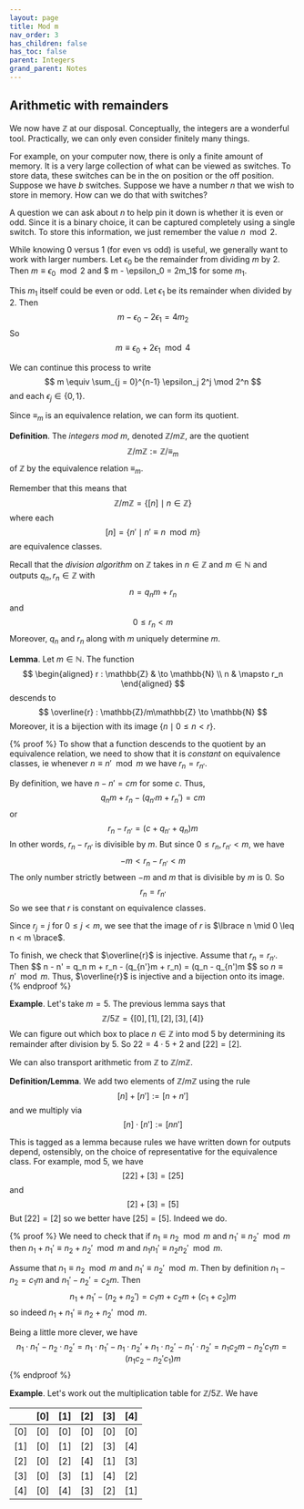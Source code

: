 ```yaml
---
layout: page
title: Mod m 
nav_order: 3
has_children: false
has_toc: false
parent: Integers 
grand_parent: Notes
---
```


## Arithmetic with remainders 

We now have $\mathbb{Z}$ at our disposal. Conceptually, the 
integers are a wonderful tool. Practically, we can only 
even consider finitely many things. 

For example, on your computer 
now, there is only a finite amount of memory. It is a very 
large collection of what can be viewed as switches. To store 
data, these switches can be in the on position or the off position. 
Suppose we have $b$ switches. Suppose we have a number $n$ that 
we wish to store in memory. How can we do that with switches? 

A question we can ask about $n$ to help pin it down is whether it 
is even or odd. Since it is a binary choice, it can be captured completely 
using a single switch. To store this information, we just remember the 
value $n \mod 2$. 

While knowing $0$ versus $1$ (for even vs odd) is useful, we generally 
want to work with larger numbers. Let $\epsilon_0$ be the remainder 
from dividing $m$ by $2$. Then $m \equiv \epsilon_0 \mod 2$ and 
$ m - \epsilon_0 = 2m_1$ for some $m_1$. 

This $m_1$ itself could be even or odd. Let $\epsilon_1$ be its remainder 
when divided by $2$. Then 
$$
m - \epsilon_0 - 2\epsilon_1 = 4m_2
$$
So 
$$ 
m \equiv \epsilon_0 + 2 \epsilon_1 \mod 4
$$

We can continue this process to write 
$$
m \equiv \sum_{j = 0}^{n-1} \epsilon_j 2^j \mod 2^n 
$$
and each $\epsilon_j \in \lbrace 0,1 \rbrace$.

Since $\equiv_m$ is an equivalence relation, we can form its quotient. 

**Definition**. The _integers mod $m$_, denoted $\mathbb{Z}/m\mathbb{Z}$, 
are the quotient 
$$
\mathbb{Z}/m\mathbb{Z} := \mathbb{Z}/\equiv_m
$$
of $\mathbb{Z}$ by the equivalence relation $\equiv_m$. 

Remember that this means that 
$$
\mathbb{Z}/m\mathbb{Z} = \lbrace [n] \mid n \in \mathbb{Z} \rbrace
$$
where each 
$$
[n] = \lbrace n' \mid n' \equiv n \mod m \rbrace 
$$
are equivalence classes.

Recall that the _division algorithm_ on $\mathbb{Z}$ takes in $n 
\in \mathbb{Z}$ and $m \in \mathbb{N}$ and outputs $q_n,r_n \in \mathbb{Z}$ with 
$$
n = q_n m + r_n
$$ 
and 
$$
0 \leq r_n < m 
$$
Moreover, $q_n$ and $r_n$ along with $m$ uniquely determine $m$. 

**Lemma**. Let $m \in \mathbb{N}$. The function 
$$
\begin{aligned}
r : \mathbb{Z} & \to \mathbb{N} \\ 
n & \mapsto r_n 
\end{aligned}
$$
descends to 
$$
\overline{r} : \mathbb{Z}/m\mathbb{Z} \to \mathbb{N}
$$
Moreover, it is a bijection with its image $\lbrace n \mid 0 \leq n < r \rbrace$. 

{% proof %}
To show that a function descends to the quotient by an equivalence 
relation, we need to show that it is _constant_ on equivalence classes, ie 
whenever $n \equiv n' \mod m$ we have $r_n = r_{n'}$. 

By definition, we have $n - n' = cm$ for some $c$. Thus, 
$$
q_n m + r_n - (q_{n'}m + r_n') = cm 
$$
or 
$$
r_n - r_{n'} = (c + q_{n'} + q_n)m
$$
In other words, $r_n - r_{n'}$ is divisible by $m$. But since $0 \leq r_n, r_{n'} < m$, 
we have 
$$
-m < r_n - r_{n'} < m 
$$
The only number strictly between $-m$ and $m$ that is divisible by $m$ is $0$. So 
$$
r_n = r_{n'}
$$
So we see that $r$ is constant on equivalence classes. 

Since $r_j = j$ for $0 \leq j < m$, we see that the image of $r$ is 
$\lbrace n \mid 0 \leq n < m \brace$. 

To finish, we check that $\overline{r}$ is injective. Assume that $r_n = r_{n'}$. 
Then 
$$
n - n' = q_n m + r_n - (q_{n'}m + r_n) = (q_n - q_{n')m 
$$
so $n \equiv n' \mod m$. Thus, $\overline{r}$ is injective and a bijection 
onto its image. 
{% endproof %}

**Example**. Let's take $m=5$. The previous lemma says that 
$$
\mathbb{Z}/5\mathbb{Z} = \lbrace [0], [1], [2], [3], [4] \rbrace 
$$
We can figure out which box to place $n \in \mathbb{Z}$ into mod $5$ by 
determining its remainder after division by $5$. So $22 = 4\cdot 5 + 2$ 
and $[22] = [2]$. 

We can also transport arithmetic from $\mathbb{Z}$ to $\mathbb{Z}/m\mathbb{Z}$. 

**Definition/Lemma**. We add two elements of $\mathbb{Z}/m\mathbb{Z}$ using the 
rule 
$$
[n] + [n'] := [n+n']
$$
and we multiply via 
$$
[n] \cdot [n'] := [nn']
$$

This is tagged as a lemma because rules we have written down for outputs 
depend, ostensibly, on the choice of representative for the equivalence class. 
For example, mod $5$, we have 
$$
[22] + [3] = [25]
$$
and 
$$
[2] + [3] = [5]
$$
But $[22] = [2]$ so we better have $[25] = [5]$. Indeed we do.

{% proof %}
We need to check that if $n_1 \equiv n_2 \mod m$ and $n_1' \equiv n_2' \mod m$ 
then $n_1 + n_1' \equiv n_2 + n_2' \mod m$ and $n_1n_1' \equiv n_2n_2' \mod m$. 

Assume that $n_1 \equiv n_2 \mod m$ and $n_1' \equiv n_2' \mod m$. Then by definition 
$n_1 - n_2 = c_1m$ and $n_1' - n_2' = c_2 m$. Then 
$$
n_1 + n_1' - (n_2 + n_2') = c_1 m + c_2 m + (c_1+c_2) m
$$
so indeed $n_1 + n_1' \equiv n_2 + n_2' \mod m$. 

Being a little more clever, we have 
$$
n_1 \cdot n_1' - n_2 \cdot n_2' = n_1 \cdot n_1' - n_1 \cdot n_2' + n_1 \cdot n_2' - 
n_1' \cdot n_2' = n_1c_2m - n_2'c_1 m= (n_1c_2 - n_2'c_1)m 
$$
{% endproof %}

**Example**. Let's work out the multiplication table for $\mathbb{Z}/5\mathbb{Z}$. 
We have 

| | $[0]$ | $[1]$ | $[2]$ | $[3]$ | $[4]$ | 
| :---:   | :---:   |  :---: |:---: |:---: | :---: |
| $[0]$ | $[0]$ | $[0]$ | $[0]$ | $[0]$ | $[0]$ | 
| $[1]$ | $[0]$ | $[1]$ | $[2]$ | $[3]$ | $[4]$ | 
| $[2]$ | $[0]$ | $[2]$ | $[4]$ | $[1]$ | $[3]$ | 
| $[3]$ | $[0]$ | $[3]$ | $[1]$ | $[4]$ | $[2]$ | 
| $[4]$ | $[0]$ | $[4]$ | $[3]$ | $[2]$ | $[1]$ | 
